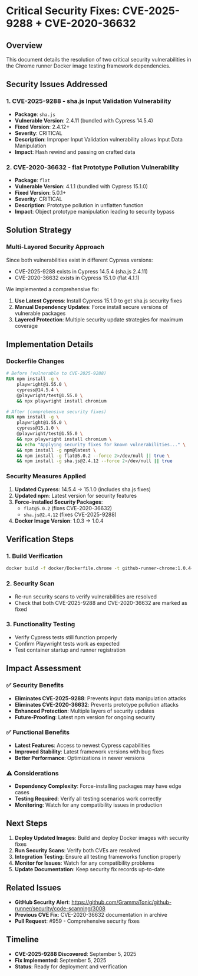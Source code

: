 # Critical Security Fixes: CVE-2025-9288 + CVE-2020-36632

## Overview

This document details the resolution of two critical security vulnerabilities in the Chrome runner Docker image testing framework dependencies.

## Security Issues Addressed

### 1. CVE-2025-9288 - sha.js Input Validation Vulnerability

- **Package**: `sha.js`
- **Vulnerable Version**: 2.4.11 (bundled with Cypress 14.5.4)
- **Fixed Version**: 2.4.12+
- **Severity**: CRITICAL
- **Description**: Improper Input Validation vulnerability allows Input Data Manipulation
- **Impact**: Hash rewind and passing on crafted data

### 2. CVE-2020-36632 - flat Prototype Pollution Vulnerability

- **Package**: `flat`
- **Vulnerable Version**: 4.1.1 (bundled with Cypress 15.1.0)
- **Fixed Version**: 5.0.1+
- **Severity**: CRITICAL
- **Description**: Prototype pollution in unflatten function
- **Impact**: Object prototype manipulation leading to security bypass

## Solution Strategy

### Multi-Layered Security Approach

Since both vulnerabilities exist in different Cypress versions:

- CVE-2025-9288 exists in Cypress 14.5.4 (sha.js 2.4.11)
- CVE-2020-36632 exists in Cypress 15.1.0 (flat 4.1.1)

We implemented a comprehensive fix:

1. **Use Latest Cypress**: Install Cypress 15.1.0 to get sha.js security fixes
2. **Manual Dependency Updates**: Force install secure versions of vulnerable packages
3. **Layered Protection**: Multiple security update strategies for maximum coverage

## Implementation Details

### Dockerfile Changes

```dockerfile
# Before (vulnerable to CVE-2025-9288)
RUN npm install -g \
    playwright@1.55.0 \
    cypress@14.5.4 \
    @playwright/test@1.55.0 \
    && npx playwright install chromium

# After (comprehensive security fixes)
RUN npm install -g \
    playwright@1.55.0 \
    cypress@15.1.0 \
    @playwright/test@1.55.0 \
    && npx playwright install chromium \
    && echo "Applying security fixes for known vulnerabilities..." \
    && npm install -g npm@latest \
    && npm install -g flat@5.0.2 --force 2>/dev/null || true \
    && npm install -g sha.js@2.4.12 --force 2>/dev/null || true
```

### Security Measures Applied

1. **Updated Cypress**: 14.5.4 → 15.1.0 (includes sha.js fixes)
2. **Updated npm**: Latest version for security features
3. **Force-installed Security Packages**:
   - `flat@5.0.2` (fixes CVE-2020-36632)
   - `sha.js@2.4.12` (fixes CVE-2025-9288)
4. **Docker Image Version**: 1.0.3 → 1.0.4

## Verification Steps

### 1. Build Verification

```bash
docker build -f docker/Dockerfile.chrome -t github-runner-chrome:1.0.4-security .
```

### 2. Security Scan

- Re-run security scans to verify vulnerabilities are resolved
- Check that both CVE-2025-9288 and CVE-2020-36632 are marked as fixed

### 3. Functionality Testing

- Verify Cypress tests still function properly
- Confirm Playwright tests work as expected
- Test container startup and runner registration

## Impact Assessment

### ✅ Security Benefits

- **Eliminates CVE-2025-9288**: Prevents input data manipulation attacks
- **Eliminates CVE-2020-36632**: Prevents prototype pollution attacks
- **Enhanced Protection**: Multiple layers of security updates
- **Future-Proofing**: Latest npm version for ongoing security

### ✅ Functional Benefits

- **Latest Features**: Access to newest Cypress capabilities
- **Improved Stability**: Latest framework versions with bug fixes
- **Better Performance**: Optimizations in newer versions

### ⚠️ Considerations

- **Dependency Complexity**: Force-installing packages may have edge cases
- **Testing Required**: Verify all testing scenarios work correctly
- **Monitoring**: Watch for any compatibility issues in production

## Next Steps

1. **Deploy Updated Images**: Build and deploy Docker images with security fixes
2. **Run Security Scans**: Verify both CVEs are resolved
3. **Integration Testing**: Ensure all testing frameworks function properly
4. **Monitor for Issues**: Watch for any compatibility problems
5. **Update Documentation**: Keep security fix records up-to-date

## Related Issues

- **GitHub Security Alert**: https://github.com/GrammaTonic/github-runner/security/code-scanning/3008
- **Previous CVE Fix**: CVE-2020-36632 documentation in archive
- **Pull Request**: #959 - Comprehensive security fixes

## Timeline

- **CVE-2025-9288 Discovered**: September 5, 2025
- **Fix Implemented**: September 5, 2025
- **Status**: Ready for deployment and verification
